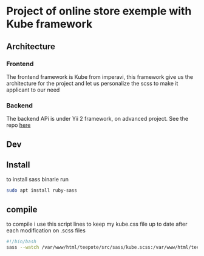 Project of online store exemple with Kube framework
===================================================

Architecture
------------

### Frontend
The frontend framework is Kube from imperavi, this framework give us the architecture for the project and let us personalize the scss to make it applicant to our need

### Backend
The backend APi is under Yii 2 framework, on advanced project. See the repo [here](https://github.com/Yonninout/boutique_api)

Dev
--------
## Install
to install sass binarie run 
```bash
sudo apt install ruby-sass
```

## compile
to compile i use this script lines to keep my kube.css file up to date after each modification on .scss files

```bash
#!/bin/bash
sass --watch /var/www/html/teepote/src/sass/kube.scss:/var/www/html/teepote/dist/css/kube.css &
```
